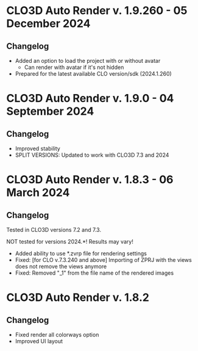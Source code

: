 # CLO3D Auto Render v. 1.9.260 - 05 December 2024
## Changelog

* Added an option to load the project with or without avatar
  * Can render with avatar if it's not hidden
* Prepared for the latest available CLO version/sdk (2024.1.260)


# CLO3D Auto Render v. 1.9.0 - 04 September 2024
## Changelog

* Improved stability
* SPLIT VERSIONS: Updated to work with CLO3D 7.3 and 2024



# CLO3D Auto Render v. 1.8.3 - 06 March 2024
## Changelog

Tested in CLO3D versions 7.2 and 7.3. 

NOT tested for versions 2024.*! Results may vary!

* Added ability to use *.zvrp file for rendering settings
* Fixed: [for CLO v.7.3.240 and above] Importing of ZPRJ with the views does not remove the views anymore
* Fixed: Removed "_1" from the file name of the rendered images

# CLO3D Auto Render v. 1.8.2
## Changelog
* Fixed render all colorways option
* Improved UI layout
